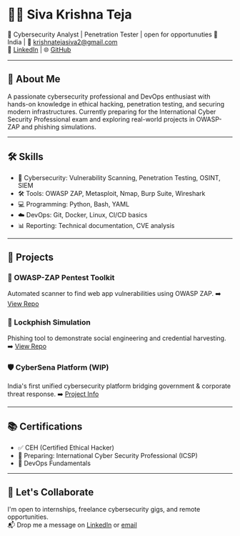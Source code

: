 # 👨‍💻 Siva Krishna Teja

🎯 Cybersecurity Analyst | Penetration Tester | open for opportunuties 
📍 India | 📧 krishnatejasiva2@gmail.com  
🔗 [LinkedIn](https://www.linkedin.com/in/polisetty-siva-krishna-teja-b99477220/) | 🌐 [GitHub](https://github.com/SivaKrishnaTeja482)

---

## 🚀 About Me
A passionate cybersecurity professional and DevOps enthusiast with hands-on knowledge in ethical hacking, penetration testing, and securing modern infrastructures. Currently preparing for the International Cyber Security Professional exam and exploring real-world projects in OWASP-ZAP and phishing simulations.

---

## 🛠️ Skills

- 🔐 Cybersecurity: Vulnerability Scanning, Penetration Testing, OSINT, SIEM
- 🛠️ Tools: OWASP ZAP, Metasploit, Nmap, Burp Suite, Wireshark
- 💻 Programming: Python, Bash, YAML
- ☁️ DevOps: Git, Docker, Linux, CI/CD basics
- 📊 Reporting: Technical documentation, CVE analysis

---

## 📂 Projects

### 🔎 OWASP-ZAP Pentest Toolkit
Automated scanner to find web app vulnerabilities using OWASP ZAP.
➡️ [View Repo](https://github.com/Shivatej157/owasp-zap-project)

### 🎣 Lockphish Simulation
Phishing tool to demonstrate social engineering and credential harvesting.
➡️ [View Repo](https://github.com/Shivatej157/lockphish-simulation)

### 🛡️ CyberSena Platform (WIP)
India's first unified cybersecurity platform bridging government & corporate threat response.
➡️ [Project Info](https://github.com/Shivatej157/cybersena-platform)

---

## 📚 Certifications

- ✅ CEH (Certified Ethical Hacker)
- 🧪 Preparing: International Cyber Security Professional (ICSP)
- 📜 DevOps Fundamentals

---

## 🤝 Let's Collaborate

I'm open to internships, freelance cybersecurity gigs, and remote opportunities.  
📬 Drop me a message on [LinkedIn](https://www.linkedin.com/in/polisetty-siva-krishna-teja-b99477220/) or [email](mailto:polisettysivateja@gmail.com)

